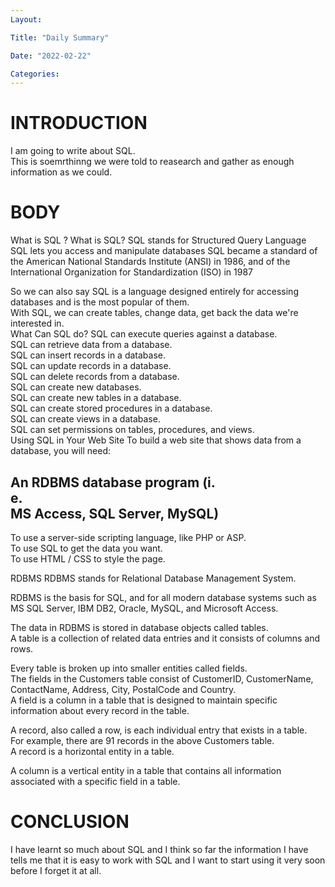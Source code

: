 ```yaml
---
Layout:

Title: "Daily Summary"

Date: "2022-02-22"

Categories:
---
```


# INTRODUCTION

I am going to write about SQL.<br> This is soemrthinng we were told to reasearch and gather as enough information as we could.<br>

# BODY

What is SQL ?
What is SQL?
SQL stands for Structured Query Language
SQL lets you access and manipulate databases
SQL became a standard of the American National Standards Institute (ANSI) in 1986, and of the International Organization for Standardization (ISO) in 1987

So we can also say SQL is a language designed entirely for accessing databases and is the most popular of them.<br> With SQL, we can create tables, change data, get back the data we're interested in.<br>
What Can SQL do?
SQL can execute queries against a database.<br>
SQL can retrieve data from a database.<br>
SQL can insert records in a database.<br>
SQL can update records in a database.<br>
SQL can delete records from a database.<br>
SQL can create new databases.<br>
SQL can create new tables in a database.<br>
SQL can create stored procedures in a database.<br>
SQL can create views in a database.<br>
SQL can set permissions on tables, procedures, and views.<br>
Using SQL in Your Web Site
To build a web site that shows data from a database, you will need:

## An RDBMS database program (i.<br>e.<br> MS Access, SQL Server, MySQL)

To use a server-side scripting language, like PHP or ASP.<br>
To use SQL to get the data you want.<br>
To use HTML / CSS to style the page.<br>

RDBMS
RDBMS stands for Relational Database Management System.<br>

RDBMS is the basis for SQL, and for all modern database systems such as MS SQL Server, IBM DB2, Oracle, MySQL, and Microsoft Access.<br>

The data in RDBMS is stored in database objects called tables.<br> A table is a collection of related data entries and it consists of columns and rows.<br>

Every table is broken up into smaller entities called fields.<br> The fields in the Customers table consist of CustomerID, CustomerName, ContactName, Address, City, PostalCode and Country.<br> A field is a column in a table that is designed to maintain specific information about every record in the table.<br>

A record, also called a row, is each individual entry that exists in a table.<br> For example, there are 91 records in the above Customers table.<br> A record is a horizontal entity in a table.<br>

A column is a vertical entity in a table that contains all information associated with a specific field in a table.<br>

# CONCLUSION

I have learnt so much about SQL and I think so far the information I have tells me that it is easy to work with SQL and I want to start using it very soon before I forget it at all.
